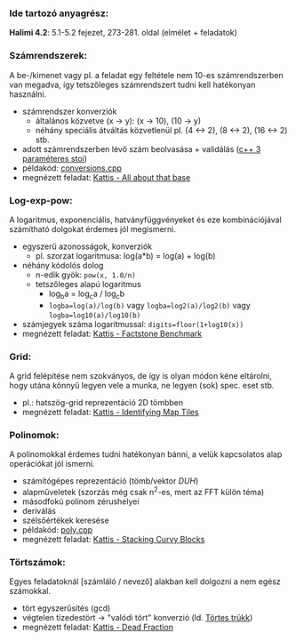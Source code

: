 ### Ide tartozó anyagrész:

**Halimi 4.2**: 5.1-5.2 fejezet, 273-281. oldal (elmélet + feladatok)

### Számrendszerek:

A be-/kimenet vagy pl. a feladat egy feltétele nem 10-es számrendszerben van megadva, így tetszőleges számrendszert tudni kell hatékonyan használni.

- számrendszer konverziók
    - általános közvetve (x -> y): (x -> 10), (10 -> y)
    - néhány speciális átváltás közvetlenül pl. (4 <-> 2), (8 <-> 2), (16 <-> 2) stb.
- adott számrendszerben lévő szám beolvasása + validálás ([c++ 3 paraméteres stoi](https://cplusplus.com/reference/string/stoi/))
- példakód: [conversions.cpp](conversions.cpp)
- megnézett feladat: [Kattis - All about that base](https://open.kattis.com/problems/allaboutthatbase)

### Log-exp-pow:

A logaritmus, exponenciális, hatványfüggvényeket és eze kombinációjával számítható dolgokat érdemes jól megismerni.

- egyszerű azonosságok, konverziók
    - pl. szorzat logaritmusa: log(a*b) = log(a) + log(b)
- néhány kódolós dolog
    - n-edik gyök: `pow(x, 1.0/n)`
    - tetszőleges alapú logaritmus
        - log<sub>b</sub>a = log<sub>c</sub>a / log<sub>c</sub>b
        - `logba=log(a)/log(b)` vagy `logba=log2(a)/log2(b)` vagy `logba=log10(a)/log10(b)` 
- számjegyek száma logaritmussal: `digits=floor(1+log10(x))`
- megnézett feladat: [Kattis - Factstone Benchmark](https://open.kattis.com/problems/factstone)

### Grid:

A grid felépítése nem szokványos, de így is olyan módon kéne eltárolni, hogy utána könnyű legyen vele a munka, ne legyen (sok) spec. eset stb.

- pl.: hatszög-grid reprezentáció 2D tömbben
- megnézett feladat: [Kattis - Identifying Map Tiles](https://open.kattis.com/problems/maptiles2)

### Polinomok:

A polinomokkal érdemes tudni hatékonyan bánni, a velük kapcsolatos alap operációkat jól ismerni.

- számítógépes reprezentáció (tömb/vektor *DUH*)
- alapműveletek (szorzás még csak n<sup>2</sup>-es, mert az FFT külön téma)
- másodfokú polinom zérushelyei
- deriválás
- szélsőértékek keresése
- példakód: [poly.cpp](poly.cpp)
- megnézett feladat: [Kattis - Stacking Curvy Blocks](https://open.kattis.com/problems/curvyblocks)

### Törtszámok:

Egyes feladatoknál [számláló / nevező] alakban kell dolgozni a nem egész számokkal.

- tört egyszerűsítés (gcd)
- végtelen tizedestört -> "valódi tört" konverzió (ld. [Törtes trükk](tortes_trukk.md))
- megnézett feladat: [Kattis - Dead Fraction](https://open.kattis.com/problems/deadfraction)
